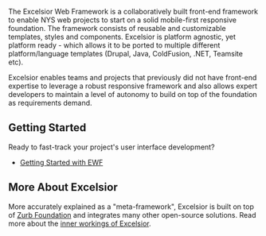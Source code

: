 The Excelsior Web Framework is a collaboratively built front-end framework to enable NYS web projects to start on a solid mobile-first responsive foundation.  The framework consists of reusable and customizable templates, styles and components. Excelsior is platform agnostic, yet platform ready - which allows it to be ported to multiple different platform/language templates (Drupal, Java, ColdFusion, .NET, Teamsite etc).

Excelsior enables teams and projects that previously did not have front-end expertise to leverage a robust responsive framework and also allows expert developers to maintain a level of autonomy to build on top of the foundation as requirements demand.  

## Getting Started 

Ready to fast-track your project's user interface development?
 
 - [Getting Started with EWF](https://github.com/nys-its/excelsior-web-framework/wiki)
 
## More About Excelsior
More accurately explained as a "meta-framework", Excelsior is built on top of [Zurb Foundation](http://foundation.zurb.com/) and integrates many other open-source solutions. Read more about the [inner workings of Excelsior](https://github.com/nys-its/excelsior-web-framework/wiki/Inner-Workings).
